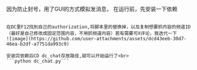 因为防止封号，用了GUI的方式模拟发消息， 在运行前，先安装一下依赖<br>

```pip install pyautogui pyperclip

在DC里F12找到自己的authorization,将脚本里的替换掉，以及复制想要抓内容的频道ID （最好是自己修改成固定范围内容，不用抓频道内容）若有需要可X评论，我迭代一下 
![image](https://github.com/user-attachments/assets/dcd43eeb-30d7-46ea-b2df-a7751da993c9)

安装完依赖后CD dc_chat存放路径,就可以开始运行了<br>
```python dc_chat.py```
